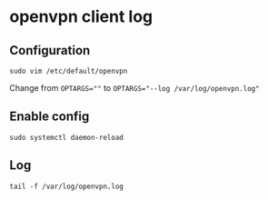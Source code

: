 # openvpn client log

## Configuration

```
sudo vim /etc/default/openvpn
```
Change from `OPTARGS=""` to `OPTARGS="--log /var/log/openvpn.log"`

## Enable config

```
sudo systemctl daemon-reload
```

## Log

```
tail -f /var/log/openvpn.log
```